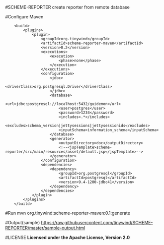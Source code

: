 #SCHEME-REPORTER
create reporter from remote database

#Configure Maven
```
    <build>
        <plugins>
            <plugin>
                <groupId>org.tinywind</groupId>
                <artifactId>scheme-reporter-maven</artifactId>
                <version>0.2</version>
                <executions>
                    <execution>
                        <phase>none</phase>
                    </execution>
                </executions>
                <configuration>
                    <jdbc>
                        <driverClass>org.postgresql.Driver</driverClass>
                    </jdbc>
                    <database>
                        <url>jdbc:postgresql://localhost:5432/guidemon</url>
                        <user>postgres</user>
                        <password>1234</password>
                        <includes>.*</includes>
                        <excludes>schema_version|jettysessions|jettysessionids</excludes>
                        <inputSchema>information_schema</inputSchema>
                    </database>                
                    <generator>
                        <outputDirectory>doc</outputDirectory>
                        <!--<jspTemplate>scheme-reporter/src/main/resources/asset/default.jsp</jspTemplate>-->
                    </generator>
                </configuration>
                <dependencies>
                    <dependency>
                        <groupId>org.postgresql</groupId>
                        <artifactId>postgresql</artifactId>
                        <version>9.4-1200-jdbc41</version>
                    </dependency>
                </dependencies>
            </plugin>
        </plugins>
    </build>
```

#Run
mvn org.tinywind:scheme-reporter-maven:0.1:generate

#Output(sample)
https://raw.githubusercontent.com/tinywind/SCHEME-REPORTER/master/sample-output.html

#LICENSE
**Licensed under the Apache License, Version 2.0**